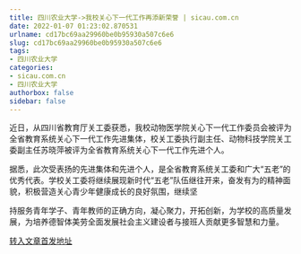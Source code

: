 ```yaml
---
title: 四川农业大学->我校关心下一代工作再添新荣誉 | sicau.com.cn
date: 2022-01-07 01:23:02.870531
urlname: cd17bc69aa29960be0b95930a507c6e6
slug: cd17bc69aa29960be0b95930a507c6e6
tags: 
- 四川农业大学
categories:
- sicau.com.cn
- 四川农业大学
authorbox: false
sidebar: false
---
```

近日，从四川省教育厅关工委获悉，我校动物医学院关心下一代工作委员会被评为全省教育系统关心下一代工作先进集体，校关工委执行副主任、动物科技学院关工委副主任苏晓萍被评为全省教育系统关心下一代工作先进个人。

据悉，此次受表扬的先进集体和先进个人，是全省教育系统关工委和广大“五老”的优秀代表。学校关工委将继续展现新时代“五老”队伍继往开来，奋发有为的精神面貌，积极营造关心青少年健康成长的良好氛围，继续坚
<!--more-->
持服务青年学子、青年教师的正确方向，凝心聚力，开拓创新，为学校的高质量发展，为培养德智体美劳全面发展社会主义建设者与接班人贡献更多智慧和力量。



[转入文章首发地址](https://news.sicau.edu.cn/info/1078/66411.htm)